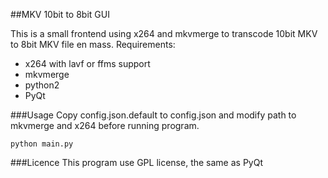 ##MKV 10bit to 8bit GUI

This is a small frontend using x264 and mkvmerge to transcode
10bit MKV to 8bit MKV file en mass.
Requirements:

* x264 with lavf or ffms support
* mkvmerge
* python2
* PyQt

###Usage
Copy config.json.default to config.json and modify path to mkvmerge and x264
before running program.

    python main.py

###Licence
This program use GPL license, the same as PyQt

